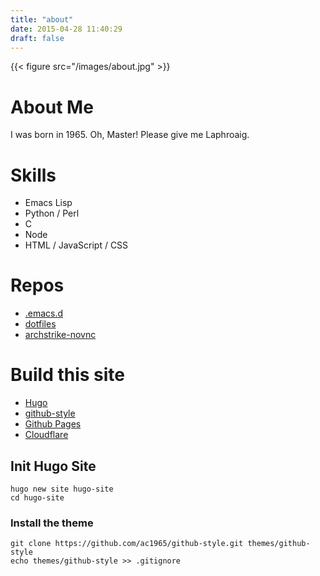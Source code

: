 ```yaml
---
title: "about"
date: 2015-04-28 11:40:29
draft: false
---
```

{{< figure src="/images/about.jpg" >}}

# About Me
I was born in 1965. Oh, Master! Please give me Laphroaig.

# Skills
- Emacs Lisp
- Python / Perl
- C
- Node
- HTML / JavaScript / CSS

# Repos
- [.emacs.d](https://github.com/ac1965/.emacs.d)
- [dotfiles](https://github.com/ac1965/dotfiles)
- [archstrike-novnc](https://github.com/ac1965/archstrike-novnc)

# Build this site
- [Hugo](https://gohugo.io)
- [github-style](https://github.com/MeiK2333/github-style)
- [Github Pages](https://pages.github.com)
- [Cloudflare](https://www.cloudflare.com)

## Init Hugo Site

```
hugo new site hugo-site
cd hugo-site
```

### Install the theme

```
git clone https://github.com/ac1965/github-style.git themes/github-style
echo themes/github-style >> .gitignore
```

